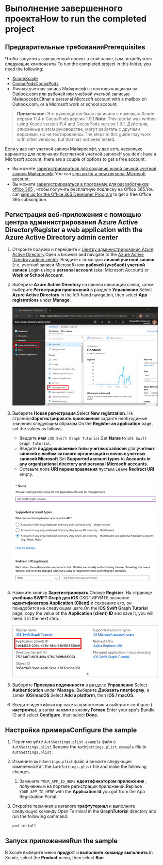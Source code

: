 # <a name="how-to-run-the-completed-project"></a><span data-ttu-id="b244b-101">Выполнение завершенного проекта</span><span class="sxs-lookup"><span data-stu-id="b244b-101">How to run the completed project</span></span>

## <a name="prerequisites"></a><span data-ttu-id="b244b-102">Предварительные требования</span><span class="sxs-lookup"><span data-stu-id="b244b-102">Prerequisites</span></span>

<span data-ttu-id="b244b-103">Чтобы запустить завершенный проект в этой папке, вам потребуются следующие компоненты:</span><span class="sxs-lookup"><span data-stu-id="b244b-103">To run the completed project in this folder, you need the following:</span></span>

- [<span data-ttu-id="b244b-104">Xcode</span><span class="sxs-lookup"><span data-stu-id="b244b-104">Xcode</span></span>](https://developer.apple.com/xcode/)
- [<span data-ttu-id="b244b-105">CocoaPods</span><span class="sxs-lookup"><span data-stu-id="b244b-105">CocoaPods</span></span>](https://cocoapods.org)
- <span data-ttu-id="b244b-106">Личная учетная запись Майкрософт с почтовым ящиком на Outlook.com или рабочей или учебной учетной записью Майкрософт.</span><span class="sxs-lookup"><span data-stu-id="b244b-106">Either a personal Microsoft account with a mailbox on Outlook.com, or a Microsoft work or school account.</span></span>

> <span data-ttu-id="b244b-107">**Примечание:** Это руководство было написано с помощью Xcode версии 11,4 и CocoaPods версии 1.9.1.</span><span class="sxs-lookup"><span data-stu-id="b244b-107">**Note:** This tutorial was written using Xcode version 11.4 and CocoaPods version 1.9.1.</span></span> <span data-ttu-id="b244b-108">Действия, описанные в этом руководстве, могут работать с другими версиями, но не тестировались.</span><span class="sxs-lookup"><span data-stu-id="b244b-108">The steps in this guide may work with other versions, but that has not been tested.</span></span>

<span data-ttu-id="b244b-109">Если у вас нет учетной записи Майкрософт, у вас есть несколько вариантов для получения бесплатной учетной записи:</span><span class="sxs-lookup"><span data-stu-id="b244b-109">If you don't have a Microsoft account, there are a couple of options to get a free account:</span></span>

- <span data-ttu-id="b244b-110">Вы можете [зарегистрироваться для создания новой личной учетной записи Майкрософт](https://signup.live.com/signup?wa=wsignin1.0&rpsnv=12&ct=1454618383&rver=6.4.6456.0&wp=MBI_SSL_SHARED&wreply=https://mail.live.com/default.aspx&id=64855&cbcxt=mai&bk=1454618383&uiflavor=web&uaid=b213a65b4fdc484382b6622b3ecaa547&mkt=E-US&lc=1033&lic=1).</span><span class="sxs-lookup"><span data-stu-id="b244b-110">You can [sign up for a new personal Microsoft account](https://signup.live.com/signup?wa=wsignin1.0&rpsnv=12&ct=1454618383&rver=6.4.6456.0&wp=MBI_SSL_SHARED&wreply=https://mail.live.com/default.aspx&id=64855&cbcxt=mai&bk=1454618383&uiflavor=web&uaid=b213a65b4fdc484382b6622b3ecaa547&mkt=E-US&lc=1033&lic=1).</span></span>
- <span data-ttu-id="b244b-111">Вы можете [зарегистрироваться в программе для разработчиков office 365](https://developer.microsoft.com/office/dev-program) , чтобы получить бесплатную подписку на Office 365.</span><span class="sxs-lookup"><span data-stu-id="b244b-111">You can [sign up for the Office 365 Developer Program](https://developer.microsoft.com/office/dev-program) to get a free Office 365 subscription.</span></span>

## <a name="register-a-web-application-with-the-azure-active-directory-admin-center"></a><span data-ttu-id="b244b-112">Регистрация веб-приложения с помощью центра администрирования Azure Active Directory</span><span class="sxs-lookup"><span data-stu-id="b244b-112">Register a web application with the Azure Active Directory admin center</span></span>

1. <span data-ttu-id="b244b-113">Откройте браузер и перейдите к [Центру администрирования Azure Active Directory](https://aad.portal.azure.com).</span><span class="sxs-lookup"><span data-stu-id="b244b-113">Open a browser and navigate to the [Azure Active Directory admin center](https://aad.portal.azure.com).</span></span> <span data-ttu-id="b244b-114">Войдите с помощью **личной учетной записи** (т.е. учетной записи Microsoft) или **рабочей (учебной) учетной записи**.</span><span class="sxs-lookup"><span data-stu-id="b244b-114">Login using a **personal account** (aka: Microsoft Account) or **Work or School Account**.</span></span>

1. <span data-ttu-id="b244b-115">Выберите **Azure Active Directory** на панели навигации слева, затем выберите **Регистрация приложений** в разделе **Управление**.</span><span class="sxs-lookup"><span data-stu-id="b244b-115">Select **Azure Active Directory** in the left-hand navigation, then select **App registrations** under **Manage**.</span></span>

    ![<span data-ttu-id="b244b-116">Снимок экрана с регистрациями приложений</span><span class="sxs-lookup"><span data-stu-id="b244b-116">A screenshot of the App registrations</span></span> ](/tutorial/images/aad-portal-app-registrations.png)

1. <span data-ttu-id="b244b-117">Выберите **Новая регистрация**.</span><span class="sxs-lookup"><span data-stu-id="b244b-117">Select **New registration**.</span></span> <span data-ttu-id="b244b-118">На странице**Зарегистрировать приложение** задайте необходимые значения следующим образом.</span><span class="sxs-lookup"><span data-stu-id="b244b-118">On the **Register an application** page, set the values as follows.</span></span>

    - <span data-ttu-id="b244b-119">Введите **имя** `iOS Swift Graph Tutorial`.</span><span class="sxs-lookup"><span data-stu-id="b244b-119">Set **Name** to `iOS Swift Graph Tutorial`.</span></span>
    - <span data-ttu-id="b244b-120">Введите **поддерживаемые типы учетных записей** для **учетных записей в любом каталоге организаций и личных учетных записей Microsoft**.</span><span class="sxs-lookup"><span data-stu-id="b244b-120">Set **Supported account types** to **Accounts in any organizational directory and personal Microsoft accounts**.</span></span>
    - <span data-ttu-id="b244b-121">Оставьте поле **URI перенаправления** пустым.</span><span class="sxs-lookup"><span data-stu-id="b244b-121">Leave **Redirect URI** empty.</span></span>

    ![Снимок страницы "регистрация приложения"](/tutorial/images/aad-register-an-app.png)

1. <span data-ttu-id="b244b-123">Нажмите кнопку **Зарегистрировать**.</span><span class="sxs-lookup"><span data-stu-id="b244b-123">Choose **Register**.</span></span> <span data-ttu-id="b244b-124">На странице **учебника SWIFT Graph для iOS** СКОПИРУЙТЕ значение **идентификатора Application (Client)** и сохраните его, он понадобится на следующем шаге.</span><span class="sxs-lookup"><span data-stu-id="b244b-124">On the **iOS Swift Graph Tutorial** page, copy the value of the **Application (client) ID** and save it, you will need it in the next step.</span></span>

    ![Снимок экрана с ИДЕНТИФИКАТОРом приложения для новой регистрации приложения](/tutorial/images/aad-application-id.png)

1. <span data-ttu-id="b244b-126">Выберите **Проверка подлинности** в разделе **Управление**.</span><span class="sxs-lookup"><span data-stu-id="b244b-126">Select **Authentication** under **Manage**.</span></span> <span data-ttu-id="b244b-127">Выберите **Добавить платформу**, а затем **iOS/macOS**.</span><span class="sxs-lookup"><span data-stu-id="b244b-127">Select **Add a platform**, then **iOS / macOS**.</span></span>

1. <span data-ttu-id="b244b-128">Введите идентификатор пакета приложения и выберите configure ( **настроить**), а затем нажмите кнопку **Готово**.</span><span class="sxs-lookup"><span data-stu-id="b244b-128">Enter your app's Bundle ID and select **Configure**, then select **Done**.</span></span>

## <a name="configure-the-sample"></a><span data-ttu-id="b244b-129">Настройка примера</span><span class="sxs-lookup"><span data-stu-id="b244b-129">Configure the sample</span></span>

1. <span data-ttu-id="b244b-130">Переименуйте `AuthSettings.plist.example` файл в `AuthSettings.plist`.</span><span class="sxs-lookup"><span data-stu-id="b244b-130">Rename the `AuthSettings.plist.example` file to `AuthSettings.plist`.</span></span>
1. <span data-ttu-id="b244b-131">Измените `AuthSettings.plist` файл и внесите следующие изменения.</span><span class="sxs-lookup"><span data-stu-id="b244b-131">Edit the `AuthSettings.plist` file and make the following changes.</span></span>
    1. <span data-ttu-id="b244b-132">Замените `YOUR_APP_ID_HERE` **идентификатором приложения** , полученным на портале регистрации приложений.</span><span class="sxs-lookup"><span data-stu-id="b244b-132">Replace `YOUR_APP_ID_HERE` with the **Application Id** you got from the App Registration Portal.</span></span>
1. <span data-ttu-id="b244b-133">Откройте терминал в каталоге **графтуториал** и выполните следующую команду.</span><span class="sxs-lookup"><span data-stu-id="b244b-133">Open Terminal in the **GraphTutorial** directory and run the following command.</span></span>

    ```Shell
    pod install
    ```

## <a name="run-the-sample"></a><span data-ttu-id="b244b-134">Запуск приложения</span><span class="sxs-lookup"><span data-stu-id="b244b-134">Run the sample</span></span>

<span data-ttu-id="b244b-135">В Xcode выберите меню **продукт** и **выполните команду выполнить**.</span><span class="sxs-lookup"><span data-stu-id="b244b-135">In Xcode, select the **Product** menu, then select **Run**.</span></span>
